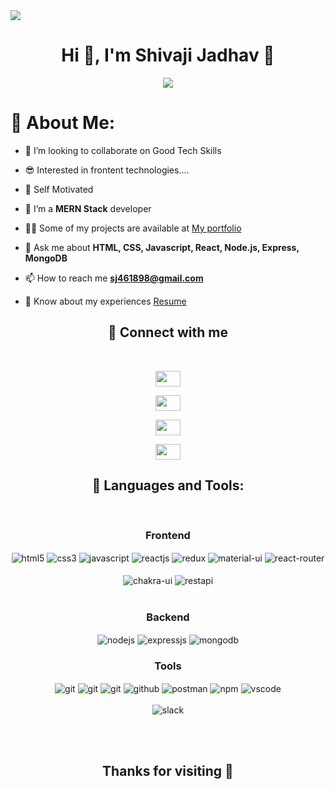 <img align="center" src="https://www.arkasoftwares.com/blog/wp-content/uploads/2021/01/header_banner-2.jpg" />




<h1 align="center">Hi 👋, I'm Shivaji Jadhav 👦</h1>
<p align="center">
  <a href="#" target="_blank">
    <img src="https://readme-typing-svg.demolab.com/?lines=A Full-stack%20web%20developer from India 👨🏻‍💻; Interested in working with team;Curious%20to%20learn%20new%20things !&font=Fira%20Code&center=true&width=440&height=45&color=#37bcf7&vCenter=true&size=22&pause=1000"></a>
</p>

<div style={{width:"300px", height:"300", marginTop:"500px"}}>
<img align="right" src="https://media3.giphy.com/media/L1R1tvI9svkIWwpVYr/giphy.gif?cid=ecf05e47a42b3n48m5m22lwh4gzsuqdb8fef2m1sdioobrc2&rid=giphy.gif&ct=g" alt="">


# 💫 About Me:
- 👯 I’m looking to collaborate on Good Tech Skills<br>

- 😎 Interested in frontent technologies....<br>

- 🙂 Self Motivated<br>

- 🌱 I’m a **MERN Stack** developer

- 👨‍💻 Some of my projects are available at [My portfolio](https://shivajij.github.io/)

- 💬 Ask me about **HTML, CSS, Javascript, React, Node.js, Express, MongoDB**

- 📫 How to reach me **sj461898@gmail.com**

- 📄 Know about my experiences [Resume](https://drive.google.com/file/d/1MIR6ybiIxDNaBSkEUofW8qhqOubF6nLy/view?usp=share_link)
</div>







<h2 align="center">📱 Connect with me</h2>

<br />
<div display="flex">
  <p align="center"> <a href="https://www.linkedin.com/in/shivaji-jadhav-04161b22b/" target="blank"><img src="https://cdn-icons-png.flaticon.com/512/174/174857.png" alt="" width="40px" height="25px" /></a> </p>
  
 

<p align="center"> <a href="https://twitter.com/Shivaji5242"><img src="https://upload.wikimedia.org/wikipedia/commons/thumb/4/4f/Twitter-logo.svg/1200px-Twitter-logo.svg.png" alt="" width="40px" height="25px" /></a> </p>

<p align="center"> <a href="https://www.instagram.com/shivaji9020/" target="blank"><img src="https://upload.wikimedia.org/wikipedia/commons/thumb/e/e7/Instagram_logo_2016.svg/2048px-Instagram_logo_2016.svg.png" alt="" width="40px" height="25px" /></a> </p>
  
  <p align="center"> <a href="https://www.facebook.com/profile.php?id=100007431942742" target="blank"><img src="https://upload.wikimedia.org/wikipedia/commons/thumb/5/51/Facebook_f_logo_%282019%29.svg/2048px-Facebook_f_logo_%282019%29.svg.png" alt="" width="40px" height="25px" /></a> </p>
  </div>






<h2 align="center">🚀 Languages and Tools:</h2>
<br/>
<div align="center">
 
 <div align="center"><h3 align="center">Frontend</h3>
<img src="https://img.shields.io/badge/html5-%23E34F26.svg?style=for-the-badge&logo=html5&logoColor=white" align="center" alt="html5">
<img src = "https://img.shields.io/badge/css3-%231572B6.svg?style=for-the-badge&logo=css3&logoColor=white" align="center" alt="css3">
<img src ="https://img.shields.io/badge/javascript-%23323330.svg?style=for-the-badge&logo=javascript&logoColor=%23F7DF1E" align="center" alt="javascript">
<img src="https://img.shields.io/badge/React-20232A?style=for-the-badge&logo=react&logoColor=61DAFB"  align="center" alt="reactjs" />
<img src="https://img.shields.io/badge/Redux-593D88?style=for-the-badge&logo=redux&logoColor=white"  align="center" alt="redux" />
<img src="https://img.shields.io/badge/Material%20UI-007FFF?style=for-the-badge&logo=mui&logoColor=white"  align="center" alt="material-ui"/>
 <img src="https://img.shields.io/badge/React_Router-CA4245?style=for-the-badge&logo=react-router&logoColor=white"  align="center" alt="react-router" />
<br/>
<br/>
  <img src = "https://img.shields.io/badge/chakra ui-%234ED1C5.svg?style=for-the-badge&logo=chakraui&logoColor=white" align="center" alt="chakra-ui"/>
  <img src="https://img.shields.io/badge/rest api-%23000000.svg?style=for-the-badge&logo=flask&logoColor=white" align="center" alt="restapi"/>
  
</div>
 <br/>
  <div align="center"><h3 align="center">Backend</h3> 
<img src="https://img.shields.io/badge/Node.js-339933?style=for-the-badge&logo=nodedotjs&logoColor=white" align="center" alt="nodejs" />
<img src="https://img.shields.io/badge/Express.js-000000?style=for-the-badge&logo=express&logoColor=white" align="center" alt="expressjs"/>
<img src="https://img.shields.io/badge/MongoDB-4EA94B?style=for-the-badge&logo=mongodb&logoColor=white" align="center" alt="mongodb"/>
 </div>
  
  <div align="center"><h3 align="center">Tools</h3> 
   <img src="https://img.shields.io/badge/heroku-%23430098.svg?style=for-the-badge&logo=heroku&logoColor=white" align="center" alt="git"/>
   <img src="https://img.shields.io/badge/netlify-%23000000.svg?style=for-the-badge&logo=netlify&logoColor=#00C7B7" align="center" alt="git"/>
   <img src="https://img.shields.io/badge/vercel-%23000000.svg?style=for-the-badge&logo=vercel&logoColor=whit" align="center" alt="git"/>
<img src="https://img.shields.io/badge/GitHub-100000?style=for-the-badge&logo=github&logoColor=white"  align="center" alt="github"/>
<img src ="https://img.shields.io/badge/Postman-FF6C37?style=for-the-badge&logo=postman&logoColor=white" align="center" alt="postman">
<img src = "https://img.shields.io/badge/NPM-%23000000.svg?style=for-the-badge&logo=npm&logoColor=white" align="center" alt="npm">
   <img src="https://img.shields.io/badge/Visual%20Studio-5C2D91.svg?style=for-the-badge&logo=visual-studio&logoColor=white"  align="center" alt="vscode"/>
   <br/>
<br/>
   <img src="https://img.shields.io/badge/Slack-4A154B?style=for-the-badge&logo=slack&logoColor=white" align="center" alt="slack"/>
 </div>
</div>


</p>                                                                                                                                              

  <br/>
  <br/>
     <p align="center">                                                                                               <h2 align="center"> Thanks for visiting 🙂 </h2>  
                                                                   


